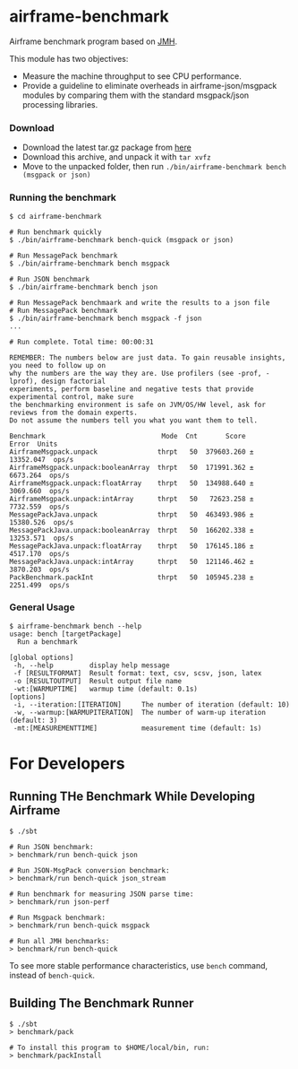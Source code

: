 airframe-benchmark
===

Airframe benchmark program based on [JMH](https://openjdk.java.net/projects/code-tools/jmh/).

This module has two objectives:
- Measure the machine throughput to see CPU performance.
- Provide a guideline to eliminate overheads in airframe-json/msgpack modules 
by comparing them with the standard msgpack/json processing libraries. 

### Download

- Download the latest tar.gz package from [here](https://oss.sonatype.org/content/repositories/snapshots/org/wvlet/airframe/airframe-benchmark_2.12/)
- Download this archive, and unpack it with `tar xvfz`
- Move to the unpacked folder, then run `./bin/airframe-benchmark bench (msgpack or json)`

### Running the benchmark
```
$ cd airframe-benchmark

# Run benchmark quickly
$ ./bin/airframe-benchmark bench-quick (msgpack or json)

# Run MessagePack benchmark
$ ./bin/airframe-benchmark bench msgpack

# Run JSON benchmark
$ ./bin/airframe-benchmark bench json

# Run MessagePack benchmaark and write the results to a json file
# Run MessagePack benchmark
$ ./bin/airframe-benchmark bench msgpack -f json
...

# Run complete. Total time: 00:00:31

REMEMBER: The numbers below are just data. To gain reusable insights, you need to follow up on
why the numbers are the way they are. Use profilers (see -prof, -lprof), design factorial
experiments, perform baseline and negative tests that provide experimental control, make sure
the benchmarking environment is safe on JVM/OS/HW level, ask for reviews from the domain experts.
Do not assume the numbers tell you what you want them to tell.

Benchmark                             Mode  Cnt       Score       Error  Units
AirframeMsgpack.unpack               thrpt   50  379603.260 ± 13352.047  ops/s
AirframeMsgpack.unpack:booleanArray  thrpt   50  171991.362 ±  6673.264  ops/s
AirframeMsgpack.unpack:floatArray    thrpt   50  134988.640 ±  3069.660  ops/s
AirframeMsgpack.unpack:intArray      thrpt   50   72623.258 ±  7732.559  ops/s
MessagePackJava.unpack               thrpt   50  463493.986 ± 15380.526  ops/s
MessagePackJava.unpack:booleanArray  thrpt   50  166202.338 ± 13253.571  ops/s
MessagePackJava.unpack:floatArray    thrpt   50  176145.186 ±  4517.170  ops/s
MessagePackJava.unpack:intArray      thrpt   50  121146.462 ±  3870.203  ops/s
PackBenchmark.packInt                thrpt   50  105945.238 ±  2251.499  ops/s
```

### General Usage
```
$ airframe-benchmark bench --help
usage: bench [targetPackage]
  Run a benchmark

[global options]
 -h, --help         display help message
 -f [RESULTFORMAT]  Result format: text, csv, scsv, json, latex
 -o [RESULTOUTPUT]  Result output file name
 -wt:[WARMUPTIME]   warmup time (default: 0.1s)
[options]
 -i, --iteration:[ITERATION]     The number of iteration (default: 10)
 -w, --warmup:[WARMUPITERATION]  The number of warm-up iteration (default: 3)
 -mt:[MEASUREMENTTIME]           measurement time (default: 1s)
```


# For Developers

## Running THe Benchmark While Developing Airframe

```
$ ./sbt

# Run JSON benchmark:
> benchmark/run bench-quick json

# Run JSON-MsgPack conversion benchmark:
> benchmark/run bench-quick json_stream

# Run benchmark for measuring JSON parse time:
> benchmark/run json-perf

# Run Msgpack benchmark:
> benchmark/run bench-quick msgpack

# Run all JMH benchmarks:
> benchmark/run bench-quick
```

To see more stable performance characteristics, use `bench` command, instead of `bench-quick`.

## Building The Benchmark Runner
```
$ ./sbt
> benchmark/pack

# To install this program to $HOME/local/bin, run:
> benchmark/packInstall
```
